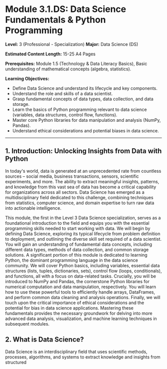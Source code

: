 # Module 3.1.DS: Data Science Fundamentals & Python Programming

**Level:** 3 (Professional - Specialization)
**Major:** Data Science (DS)

**Estimated Content Length:** 15-25 A4 Pages

**Prerequisites:** Module 1.5 (Technology & Data Literacy Basics), Basic understanding of mathematical concepts (algebra, statistics).

**Learning Objectives:**
*   Define Data Science and understand its lifecycle and key components.
*   Understand the role and skills of a data scientist.
*   Grasp fundamental concepts of data types, data collection, and data storage.
*   Learn the basics of Python programming relevant to data science (variables, data structures, control flow, functions).
*   Master core Python libraries for data manipulation and analysis (NumPy, Pandas).
*   Understand ethical considerations and potential biases in data science.

---

## 1. Introduction: Unlocking Insights from Data with Python

In today's world, data is generated at an unprecedented rate from countless sources – social media, business transactions, sensors, scientific experiments, and more. The ability to extract meaningful insights, patterns, and knowledge from this vast sea of data has become a critical capability for organizations across all sectors. Data Science has emerged as a multidisciplinary field dedicated to this challenge, combining techniques from statistics, computer science, and domain expertise to turn raw data into actionable intelligence.

This module, the first in the Level 3 Data Science specialization, serves as a foundational introduction to the field and equips you with the essential programming skills needed to start working with data. We will begin by defining Data Science, exploring its typical lifecycle from problem definition to deployment, and outlining the diverse skill set required of a data scientist. You will gain an understanding of fundamental data concepts, including different data types, methods of data collection, and common storage solutions. A significant portion of this module is dedicated to learning Python, the dominant programming language in the data science community. We will cover Python basics, including variables, essential data structures (lists, tuples, dictionaries, sets), control flow (loops, conditionals), and functions, all with a focus on data-related tasks. Crucially, you will be introduced to NumPy and Pandas, the cornerstone Python libraries for numerical computation and data manipulation, respectively. You will learn how to use these powerful tools to efficiently handle arrays, DataFrames, and perform common data cleaning and analysis operations. Finally, we will touch upon the critical importance of ethical considerations and the potential for bias in data science applications. Mastering these fundamentals provides the necessary groundwork for delving into more advanced data analysis, visualization, and machine learning techniques in subsequent modules.

## 2. What is Data Science?

Data Science is an interdisciplinary field that uses scientific methods, processes, algorithms, and systems to extract knowledge and insights from structured